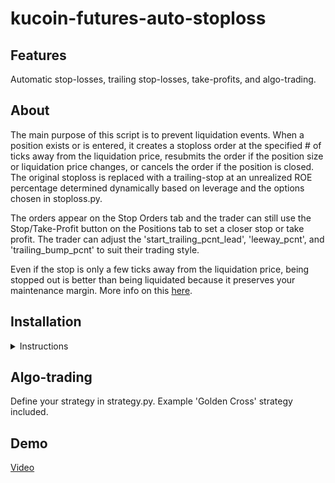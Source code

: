 # kucoin-futures-auto-stoploss

## Features

Automatic stop-losses, trailing stop-losses, take-profits, and algo-trading.

## About

The main purpose of this script is to prevent liquidation events. When a position exists or is entered, it creates a stoploss order at the specified # of ticks away from the liquidation price, resubmits the order if the position size or liquidation price changes, or cancels the order if the position is closed. The original stoploss is replaced with a trailing-stop at an unrealized ROE percentage determined dynamically based on leverage and the options chosen in stoploss.py.

The orders appear on the Stop Orders tab and the trader can still use the Stop/Take-Profit button on the Positions tab to set a closer stop or take profit. The trader can adjust the 'start_trailing_pcnt_lead', 'leeway_pcnt', and 'trailing_bump_pcnt' to suit their trading style.

Even if the stop is only a few ticks away from the liquidation price, being stopped out is better than being liquidated because it preserves your maintenance margin. More info on this [here](https://medium.com/@Austerity_Sucks/why-you-should-never-use-your-liquidation-price-as-a-stop-loss-on-bitcoin-futures-30655f280ddd).

## Installation

<details>
<summary>Instructions
</summary>

1. Clone the repository:

        git clone https://github.com/duplonicus/kucoin-futures-auto-stoploss.git
2. Install [Python 3.10](https://www.python.org/downloads/release/python-3100/) or set up new virtual environment for 3.10.

3. Install the requirements from a terminal in the repository with pip.

        pip install -r requirements.txt

4. Install [SurrealDB](https://surrealdb.com/) and set respective options in stoploss.py to True to enable trade logging and algo-trading.

5. Create secret.ini in the root of the repository and add your Kucoin API connection info.

        # Example secret.ini file
        [api]
        key =
        secret =
        passphrase =

</details>

## Algo-trading

Define your strategy in strategy.py. Example 'Golden Cross' strategy included.

## Demo

[Video](https://)
